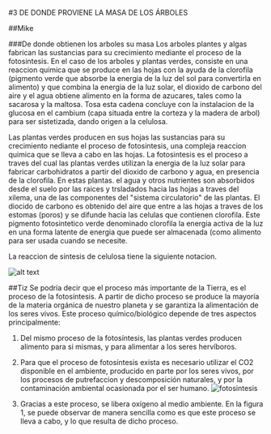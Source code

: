 #3 DE DONDE PROVIENE LA MASA DE LOS ÁRBOLES

##Mike

###De donde obtienen los arboles su masa
Los arboles plantes y algas fabrican las sustancias para su crecimiento mediante el proceso de la fotosintesis. 
En el caso de los arboles y plantas verdes, consiste en una reaccion quimica que se produce en las hojas con la ayuda de la clorofila (pigmento verde que absorbe la energia  de la luz  del sol para convertirla en alimento) y que combina la energia de la luz solar, el dioxido de carbono del aire y el agua obtiene alimento en la forma de azucares, tales como la sacarosa y la maltosa.
Tosa esta cadena concluye con la instalacion de la glucosa en el cambium (capa situada entre la corteza y la madera de arbol) para ser sistetizada, dando origen a la celulosa.

Las plantas verdes producen en sus hojas las sustancias para su crecimiento nediante el proceso de fotosintesis, una compleja reaccion quimica que se lleva a cabo en las hojas. La fotosintesis es el proceso a traves del cual las plantas verdes utilizan la energia de la luz solar para fabricar carbohidratos a partir del dioxido de carbono y agua, en presencia de la clorofila. En estas plantas. el agua y otros nutrientes son absorbidos desde el suelo por las raices y trsladados hacia las hojas a traves del xilema, una de las componentes del "sistema circulatorio" de las plantas. El diocido de carbono es obtenido del aire que entre a las hojas a traves de los estomas (poros) y se difunde hacia las celulas que contienen clorofila. Este pigmento fotosintetico verde denominado clorofila la energia activa de la luz en una forma latente de energia que puede ser almacenada (como alimento para ser usada cuando se necesite.

La reaccion de sintesis de celulosa tiene la siguiente notacion.

![alt text](http://i63.tinypic.com/25tazv9.jpg "Fotosintesis")



##Tiz
Se podría decir que el proceso más importante de la Tierra, es el proceso de la fotosíntesis. A partir de dicho proceso se produce
la mayoría de la materia orgánica de nuestro planeta y se garantiza la alimentación de los seres vivos. 
Este proceso químico/biológico depende de tres aspectos principalmente:
1. Del mismo proceso de la fotosíntesis, las plantas verdes producen alimento para si mismas, y para alimentar a los seres hervíboros.
2. Para que el proceso de fotosíntesis exista es necesario utilizar el CO2 disponible en el ambiente, producido en parte por los seres
vivos, por los procesos de putrefaccion y descomposición naturales, y por la contaminación ambiental ocasionada por el ser humano.
![fotosintesis](https://cloud.githubusercontent.com/assets/16943736/13577792/3517f620-e449-11e5-9ace-6fa042f86a59.jpg)

3. Gracias a este proceso, se libera oxígeno al medio ambiente.
En la figura 1, se puede observar de manera sencilla como es que este proceso se lleva a cabo, y lo que resulta de dicho proceso.
